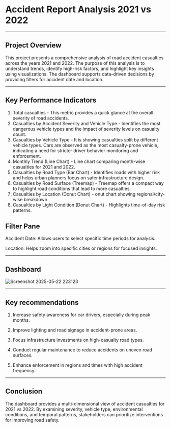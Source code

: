 # Accident Report Analysis 2021 vs 2022

---
## Project Overview
This project presents a comprehensive analysis of road accident casualties across the years 2021 and 2022. The purpose of this analysis is to understand trends, identify high-risk factors, and highlight key insights using visualizations. The dashboard supports data-driven decisions by providing filters for accident date and location.

---
## Key Performance Indicators
1. Total casualties - This metric provides a quick glance at the overall severity of road accidents.
2. Casualties by Accident Severity and Vehicle Type - Identifies the most dangerous vehicle types and the impact of severity levels on casualty count.
3. Casualties by Vehicle Type - It is showing casualties split by different vehicle types. Cars are observed as the most casualty-prone vehicle, indicating a need for stricter driver behavior monitoring and enforcement.
4. Monthly Trend (Line Chart) - Line chart comparing month-wise casualties for 2021 and 2022.
5. Casualties by Road Type (Bar Chart) -  Identifies roads with higher risk and helps urban planners focus on safer infrastructure design.
6. Casualties by Road Surface (Treemap) - Treemap offers a compact way to highlight road conditions that lead to more casualties.
7. Casualties by Location (Donut Chart) - onut chart showing regional/city-wise breakdown
8. Casualties by Light Condition (Donut Chart) - Highlights time-of-day risk patterns.
## Filter Pane
Accident Date: Allows users to select specific time periods for analysis.

Location: Helps zoom into specific cities or regions for focused insights.

---

## Dashboard

![Screenshot 2025-05-22 223123](https://github.com/user-attachments/assets/e33166e4-1f40-491e-8bba-b3095ff5f6ef)

---

## Key recommendations
1. Increase safety awareness for car drivers, especially during peak months.

2. Improve lighting and road signage in accident-prone areas.

3. Focus infrastructure investments on high-casualty road types.

4. Conduct regular maintenance to reduce accidents on uneven road surfaces.

5. Enhance enforcement in regions and times with high accident frequency.

---

## Conclusion
The dashboard provides a multi-dimensional view of accident casualties for 2021 vs 2022. By examining severity, vehicle type, environmental conditions, and temporal patterns, stakeholders can prioritize interventions for improving road safety.


